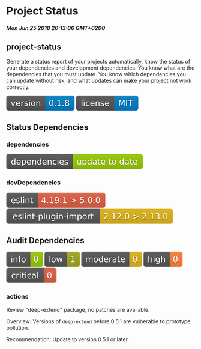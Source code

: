 # Project Status
##### Mon Jun 25 2018 20:13:06 GMT+0200
  ## project-status
Generate a status report of your projects automatically, know the status of your dependencies and development dependencies. You know what are the dependencies that you must update. You know which dependencies you can update without risk, and what updates can make your project not work correctly.

![](./assets/version.svg) ![](./assets/license.svg) 
## Status Dependencies
### dependencies
![](./assets/dependencies.svg) 
### devDependencies
![](./assets/eslint.svg) ![](./assets/eslint-plugin-import.svg) 
## Audit Dependencies
![](./assets/info.svg) ![](./assets/low.svg) ![](./assets/moderate.svg) ![](./assets/high.svg) ![](./assets/critical.svg) 
### actions

   Review "deep-extend" package, no patches are available.

   Overview: Versions of `deep-extend` before 0.5.1 are vulnerable to prototype pollution.

   Recommendation: Update to version 0.5.1 or later.
